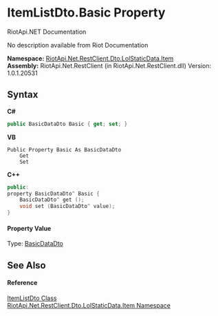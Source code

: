# ItemListDto.Basic Property 
RiotApi.NET Documentation 

No description available from Riot Documentation

**Namespace:**&nbsp;<a href="de48fbe3-5d1d-7329-f603-32d1973b0313">RiotApi.Net.RestClient.Dto.LolStaticData.Item</a><br />**Assembly:**&nbsp;RiotApi.Net.RestClient (in RiotApi.Net.RestClient.dll) Version: 1.0.1.20531

## Syntax

**C#**<br />
``` C#
public BasicDataDto Basic { get; set; }
```

**VB**<br />
``` VB
Public Property Basic As BasicDataDto
	Get
	Set
```

**C++**<br />
``` C++
public:
property BasicDataDto^ Basic {
	BasicDataDto^ get ();
	void set (BasicDataDto^ value);
}
```


#### Property Value
Type: <a href="e980ed23-5389-db5a-877f-d2a841c136ae">BasicDataDto</a>

## See Also


#### Reference
<a href="b0c356b4-05ff-d60e-621f-f2254cc8ca6a">ItemListDto Class</a><br /><a href="de48fbe3-5d1d-7329-f603-32d1973b0313">RiotApi.Net.RestClient.Dto.LolStaticData.Item Namespace</a><br />